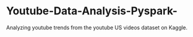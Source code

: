 # Youtube-Data-Analysis-Pyspark-
Analyzing youtube trends from the youtube US videos dataset on Kaggle.
